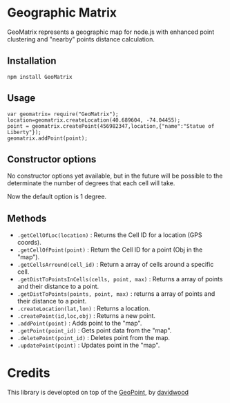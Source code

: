 # Geographic Matrix
GeoMatrix represents a geographic map for node.js with enhanced point clustering and "nearby" points distance calculation.

## Installation

    npm install GeoMatrix

## Usage

    var geomatrix= require("GeoMatrix");
    location=geomatrix.createLocation(40.689604, -74.04455);
    point = geomatrix.createPoint(456982347,location,{"name":"Statue of Liberty"});
    geomatrix.addPoint(point);
    
## Constructor options
    
No constructor options yet available, but in the future will be possible to the determinate the number of degrees that each cell will take.

Now the default option is 1 degree.

## Methods

* `.getCellOfLoc(location)`     : Returns the Cell ID for a location (GPS coords).
* `.getCellOfPoint(point)`       : Return the Cell ID for a point (Obj in the "map").
* `.getCellsArround(cell_id)`    : Return a array of cells around a specific cell.
* `.getDistToPointsInCells(cells, point, max)` : Returns a array of points and their distance to a point.
* `.getDistToPoints(points, point, max)` : returns a array of points and their distance to a point.
* `.createLocation(lat,lon)`    : Returns a location.
* `.createPoint(id,loc,obj)`    : Returns a new point.
* `.addPoint(point)`    : Adds point to the "map". 
* `.getPoint(point_id)` : Gets point data from the "map".
* `.deletePoint(point_id)` : Deletes point from the map.
* `.updatePoint(point)` : Updates point in the "map".

# Credits
This library is developted on top of the [GeoPoint](https://www.npmjs.com/package/geopoint), by [davidwood](https://github.com/davidwood)
